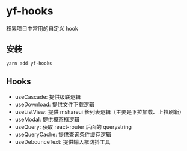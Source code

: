 # yf-hooks

积累项目中常用的自定义 hook

## 安装

```
yarn add yf-hooks
```

## Hooks

- useCascade: 提供级联逻辑
- useDownload: 提供文件下载逻辑
- useListView: 提供 mshareui 长列表逻辑（主要是下拉加载、上拉刷新）
- useModal: 提供模态框逻辑
- useQuery: 获取 react-router 后面的 querystring
- useQueryCache: 提供查询条件缓存逻辑
- useDebounceText: 提供输入框防抖工具
